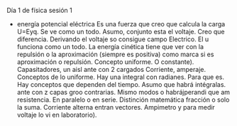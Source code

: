 Día 1 de física sesión 1
- energía potencial eléctrica
Es una fuerza que creo que calcula la carga U=Eyq. Se ve como un todo.
Asumo,  conjunto esta el voltaje. Creo que diferencia. Derivando el voltaje so consigue campo Electrico. El u funciona como un todo. La energía cinética tiene que ver con la repulsión o la aproximación (siempre es positiva) como marca si es aproximación o repulsión. Concepto uniforme. O constante). Capasitadores, un aisl ante con 2   cargados 
Corriente, amperaje. 
Conceptos de lo uniforme. Hay una integral con radianes. Para que es.
Hay conceptos que dependen del tiempo. Asumo que habrá intégralas.  
ante con z capas groo contrarias. Mismo modos o habrájperandi que am resistencia. En paralelo o en serie. Distinción matemática fracción o solo la suma. Corriente alterna entran vectores. Ampimetro y para medir voltaje lo vi en laboratorio). 


